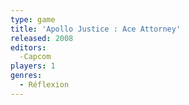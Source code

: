 ```yaml
---
type: game
title: 'Apollo Justice : Ace Attorney'
released: 2008
editors: 
  -Capcom
players: 1
genres:
  - Réflexion
---
```

